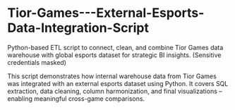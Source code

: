 # Tior-Games---External-Esports-Data-Integration-Script
Python-based ETL script to connect, clean, and combine Tior Games data warehouse with global esports dataset for strategic BI insights. (Sensitive credentials masked)


This script demonstrates how internal warehouse data from Tior Games was integrated with an external esports dataset using Python. It covers SQL extraction, data cleaning, column harmonization, and final visualizations – enabling meaningful cross-game comparisons.
